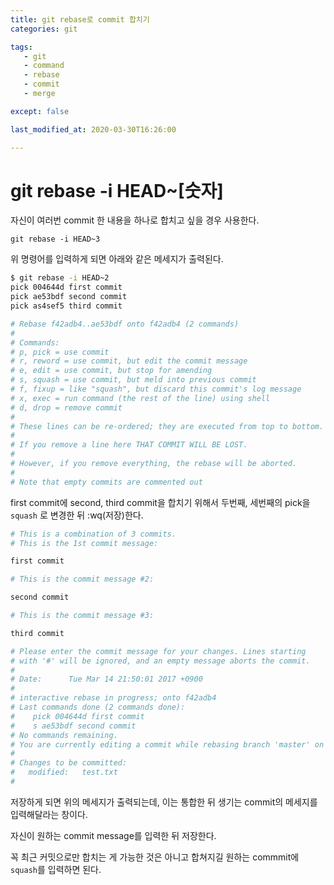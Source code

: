 ```yaml
---
title: git rebase로 commit 합치기
categories: git

tags:
   - git
   - command
   - rebase
   - commit
   - merge

except: false

last_modified_at: 2020-03-30T16:26:00

---
```


# git rebase -i HEAD~[숫자]
자신이 여러번 commit 한 내용을 하나로 합치고 싶을 경우 사용한다.  

```git
git rebase -i HEAD~3
```

위 명령어를 입력하게 되면 아래와 같은 메세지가 출력된다. 

```bash
$ git rebase -i HEAD~2
pick 004644d first commit
pick ae53bdf second commit
pick as4sef5 third commit

# Rebase f42adb4..ae53bdf onto f42adb4 (2 commands)
#
# Commands:
# p, pick = use commit
# r, reword = use commit, but edit the commit message
# e, edit = use commit, but stop for amending
# s, squash = use commit, but meld into previous commit
# f, fixup = like "squash", but discard this commit's log message
# x, exec = run command (the rest of the line) using shell
# d, drop = remove commit
#
# These lines can be re-ordered; they are executed from top to bottom.
#
# If you remove a line here THAT COMMIT WILL BE LOST.
#
# However, if you remove everything, the rebase will be aborted.
#
# Note that empty commits are commented out
```

first commit에 second, third commit을 합치기 위해서 두번째, 세번째의 pick을 `squash` 로 변경한 뒤 :wq(저장)한다.  

```bash
# This is a combination of 3 commits.
# This is the 1st commit message:

first commit

# This is the commit message #2:

second commit

# This is the commit message #3:

third commit

# Please enter the commit message for your changes. Lines starting
# with '#' will be ignored, and an empty message aborts the commit.
#
# Date:      Tue Mar 14 21:50:01 2017 +0900
#
# interactive rebase in progress; onto f42adb4
# Last commands done (2 commands done):
#    pick 004644d first commit
#    s ae53bdf second commit
# No commands remaining.
# You are currently editing a commit while rebasing branch 'master' on 'f42adb4'.
#
# Changes to be committed:
#   modified:   test.txt
#
```

저장하게 되면 위의 메세지가 출력되는데, 이는 통합한 뒤 생기는 commit의 메세지를 입력해달라는 창이다.  


자신이 원하는 commit message를 입력한 뒤 저장한다.  



꼭 최근 커밋으로만 합치는 게 가능한 것은 아니고 합쳐지길 원하는 commmit에 `squash`를 입력하면 된다.  





<!--stackedit_data:
eyJoaXN0b3J5IjpbNjM3Njk4MDA2LDM0ODMyNjczOV19
-->